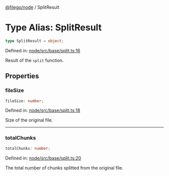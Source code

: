 [@filego/node](../README.md) / SplitResult

# Type Alias: SplitResult

```ts
type SplitResult = object;
```

Defined in: [node/src/base/split.ts:16](https://github.com/alpheustangs/filego.js/blob/2a25fe3fdc1a0816f27fbb873f77aac511984242/packages/node/src/base/split.ts#L16)

Result of the `split` function.

## Properties

### fileSize

```ts
fileSize: number;
```

Defined in: [node/src/base/split.ts:18](https://github.com/alpheustangs/filego.js/blob/2a25fe3fdc1a0816f27fbb873f77aac511984242/packages/node/src/base/split.ts#L18)

Size of the original file.

***

### totalChunks

```ts
totalChunks: number;
```

Defined in: [node/src/base/split.ts:20](https://github.com/alpheustangs/filego.js/blob/2a25fe3fdc1a0816f27fbb873f77aac511984242/packages/node/src/base/split.ts#L20)

The total number of chunks splitted from the original file.
